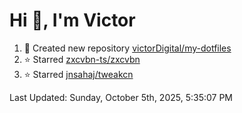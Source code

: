 <h1>Hi 👋, I'm Victor </h1>

<!--RECENT_ACTIVITY:start-->
1. 📔 Created new repository [victorDigital/my-dotfiles](https://github.com/victorDigital/my-dotfiles)<br>
2. ⭐ Starred [zxcvbn-ts/zxcvbn](https://github.com/zxcvbn-ts/zxcvbn)<br>
3. ⭐ Starred [jnsahaj/tweakcn](https://github.com/jnsahaj/tweakcn)<br>
<!--RECENT_ACTIVITY:end-->

<!--RECENT_ACTIVITY:last_update-->
Last Updated: Sunday, October 5th, 2025, 5:35:07 PM
<!--RECENT_ACTIVITY:last_update_end-->
